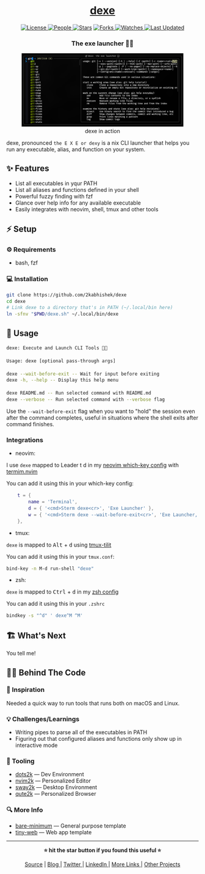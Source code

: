 <div align = "center">

<h1><a href="https://github.com/2kabhishek/dexe">dexe</a></h1>

<a href="https://github.com/2KAbhishek/dexe/blob/main/LICENSE">
<img alt="License" src="https://img.shields.io/github/license/2kabhishek/dexe?style=flat&color=eee&label="> </a>

<a href="https://github.com/2KAbhishek/dexe/graphs/contributors">
<img alt="People" src="https://img.shields.io/github/contributors/2kabhishek/dexe?style=flat&color=ffaaf2&label=People"> </a>

<a href="https://github.com/2KAbhishek/dexe/stargazers">
<img alt="Stars" src="https://img.shields.io/github/stars/2kabhishek/dexe?style=flat&color=98c379&label=Stars"></a>

<a href="https://github.com/2KAbhishek/dexe/network/members">
<img alt="Forks" src="https://img.shields.io/github/forks/2kabhishek/dexe?style=flat&color=66a8e0&label=Forks"> </a>

<a href="https://github.com/2KAbhishek/dexe/watchers">
<img alt="Watches" src="https://img.shields.io/github/watchers/2kabhishek/dexe?style=flat&color=f5d08b&label=Watches"> </a>

<a href="https://github.com/2KAbhishek/dexe/pulse">
<img alt="Last Updated" src="https://img.shields.io/github/last-commit/2kabhishek/dexe?style=flat&color=e06c75&label="> </a>

<h3>The exe launcher 🐚🚀</h3>

<figure>
  <img src="images/screenshot.png" alt="dexe in action">
  <br/>
  <figcaption>dexe in action</figcaption>
</figure>

</div>

dexe, pronounced `the E X E or dexy` is a nix CLI launcher that helps you run any executable, alias, and function on your system.

## ✨ Features

- List all executables in yqur PATH
- List all aliases and functions defined in your shell
- Powerful fuzzy finding with fzf
- Glance over help info for any available executable
- Easily integrates with neovim, shell, tmux and other tools

## ⚡ Setup

### ⚙️ Requirements

- bash, fzf

### 💻 Installation

```bash
git clone https://github.com/2kabhishek/dexe
cd dexe
# Link dexe to a directory that's in PATH (~/.local/bin here)
ln -sfnv "$PWD/dexe.sh" ~/.local/bin/dexe
```

## 🚀 Usage

```bash
dexe: Execute and Launch CLI Tools 🚀✨

Usage: dexe [optional pass-through args]

dexe --wait-before-exit -- Wait for input before exiting
dexe -h, --help -- Display this help menu

dexe README.md -- Run selected command with README.md
dexe --verbose -- Run selected command with --verbose flag
```

Use the `--wait-before-exit` flag when you want to "hold" the session even after the command completes, useful in situations where the shell exits after command finishes.

### Integrations

- neovim:

I use `dexe` mapped to <key>Leader</key> <key>t d</key> in my [neovim which-key config](https://github.com/2kabhishek/nvim2k/blob/main/lua/plugins/tools/which-key.lua) with [termim.nvim](https://github.com/2kabhishek/termim.nvim)

You can add it using this in your which-key config:

```lua
    t = {
        name = 'Terminal',
        d = { '<cmd>Sterm dexe<cr>', 'Exe Launcher' },
        w = { '<cmd>Sterm dexe --wait-before-exit<cr>', 'Exe Launcher, Wait' },
    },
```

- tmux:

`dexe` is mapped to <kbd>Alt</kbd> + <kbd>d</kbd> using [tmux-tilit](https://github.com/2kabhishek/tmux-tilit)

You can add it using this in your `tmux.conf`:

```bash
bind-key -n M-d run-shell "dexe"
```

- zsh:

`dexe` is mapped to <kbd>Ctrl</kbd> + <kbd>d</kbd> in my [zsh config](https://github.com/2KAbhishek/dots2k/blob/main/config/zsh/keys.zsh)

You can add it using this in your `.zshrc`

```bash
bindkey -s "^d" ' dexe^M ^M'
```

## 🏗️ What's Next

You tell me!

## 🧑‍💻 Behind The Code

### 🌈 Inspiration

Needed a quick way to run tools that runs both on macOS and Linux.

### 💡 Challenges/Learnings

- Writing pipes to parse all of the executables in PATH
- Figuring out that configured aliases and functions only show up in interactive mode

### 🧰 Tooling

- [dots2k](https://github.com/2kabhishek/dots2k) — Dev Environment
- [nvim2k](https://github.com/2kabhishek/nvim2k) — Personalized Editor
- [sway2k](https://github.com/2kabhishek/sway2k) — Desktop Environment
- [qute2k](https://github.com/2kabhishek/qute2k) — Personalized Browser

### 🔍 More Info

- [bare-minimum](https://github.com/2kabhishek/bare-minimum) — General purpose template
- [tiny-web](https://github.com/2kabhishek/tiny-web) — Web app template

<hr>

<div align="center">

<strong>⭐ hit the star button if you found this useful ⭐</strong><br>

<a href="https://github.com/2KAbhishek/dexe">Source</a>
| <a href="https://2kabhishek.github.io/blog" target="_blank">Blog </a>
| <a href="https://twitter.com/2kabhishek" target="_blank">Twitter </a>
| <a href="https://linkedin.com/in/2kabhishek" target="_blank">LinkedIn </a>
| <a href="https://2kabhishek.github.io/links" target="_blank">More Links </a>
| <a href="https://2kabhishek.github.io/projects" target="_blank">Other Projects </a>

</div>
